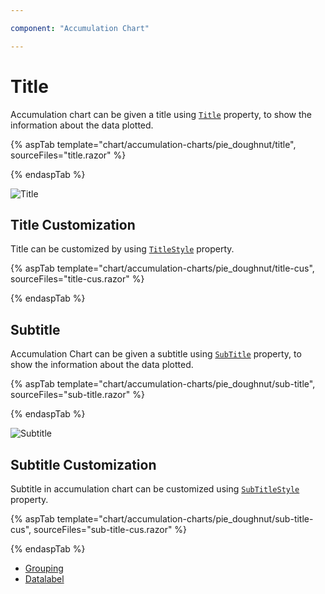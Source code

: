 ```yaml
---

component: "Accumulation Chart"

---
```

# Title

Accumulation chart can be given a title using [`Title`](https://help.syncfusion.com/cr/blazor/Syncfusion.Blazor.Charts.AccumulationChartModel.html#Syncfusion_Blazor_Charts_AccumulationChartModel_Title) property, to show the information
about the data plotted.

{% aspTab template="chart/accumulation-charts/pie_doughnut/title", sourceFiles="title.razor" %}

{% endaspTab %}

![Title](images/title/title-razor.png)

## Title Customization

Title can be customized by using [`TitleStyle`](https://help.syncfusion.com/cr/blazor/Syncfusion.Blazor.Charts.AccumulationChartModel.html#Syncfusion_Blazor_Charts_AccumulationChartModel_TitleStyle) property.

{% aspTab template="chart/accumulation-charts/pie_doughnut/title-cus", sourceFiles="title-cus.razor" %}

{% endaspTab %}

## Subtitle

Accumulation Chart can be given a subtitle using [`SubTitle`](https://help.syncfusion.com/cr/blazor/Syncfusion.Blazor.Charts.AccumulationChartModel.html#Syncfusion_Blazor_Charts_AccumulationChartModel_SubTitle) property, to show the information
about the data plotted.

{% aspTab template="chart/accumulation-charts/pie_doughnut/sub-title", sourceFiles="sub-title.razor" %}

{% endaspTab %}

![Subtitle](images/title/sub-title-razor.png)

## Subtitle Customization

Subtitle in accumulation chart can be customized using [`SubTitleStyle`](https://help.syncfusion.com/cr/blazor/Syncfusion.Blazor.Charts.AccumulationChartModel.html#Syncfusion_Blazor_Charts_AccumulationChartModel_SubTitleStyle) property.

{% aspTab template="chart/accumulation-charts/pie_doughnut/sub-title-cus", sourceFiles="sub-title-cus.razor" %}

{% endaspTab %}

* [Grouping](./grouping/)
* [Datalabel](./data-label/)